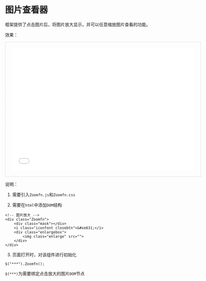 # 图片查看器

框架提供了点击图片后，将图片放大显示，并可以任意缩放图片查看的功能。

效果： 
 
<iframe src="./demo/zoomFn/zoomFn.html" width="600px" height="400px" frameborder="0" scrolling="no" style="border: 1px dashed #ccc;padding: 20px;"> </iframe>

说明：

1. 需要引入`Zoomfn.js`和`Zoomfn.css`

2. 需要在`html`中添加`DOM`结构

```
<!-- 图片放大 -->
<div class="Zoomfn">
	<div class="mask"></div>
	<i class="iconfont closebtn">&#xe631;</i>
    <div class="enlargebox">
    	<img class="enlarge" src="">
    </div>
</div>
```          

3. 页面打开时，对该组件进行初始化

```
$("***").Zoomfn();

```

`$(***)`为需要绑定点击放大的图片`DOM`节点      